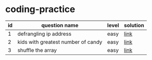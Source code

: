 # coding-practice

 id | question name                     | level | solution
--- | ---                               | ---   | ---
1   | defrangling ip address            | easy  | [link](./leetcode/defrangling-ip.py)
2   | kids with greatest number of candy| easy  | [link](./leetcode/kids-largest-no-of-candy.py)
3   | shuffle the array                 | easy  | [link](./leetcode/shuffle-the-array.py)
